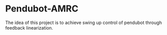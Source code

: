 # Pendubot-AMRC

The idea of this project is to achieve swing up control of pendubot through feedback linearization. 
